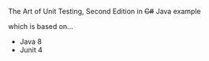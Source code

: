 The Art of Unit Testing, Second Edition in ~~C#~~ Java example

which is based on...
* Java 8
* Junit 4
